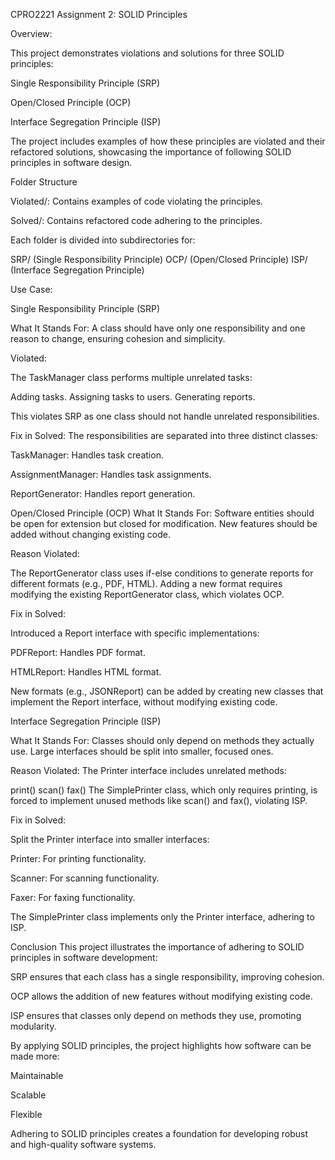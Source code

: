CPRO2221 Assignment 2: SOLID Principles

Overview:

This project demonstrates violations and solutions for three SOLID principles:

Single Responsibility Principle (SRP)

Open/Closed Principle (OCP)

Interface Segregation Principle (ISP)

The project includes examples of how these principles are violated and their refactored solutions, 
showcasing the importance of following SOLID principles in software design.

Folder Structure

Violated/: Contains examples of code violating the principles.

Solved/: Contains refactored code adhering to the principles.

Each folder is divided into subdirectories for:

SRP/ (Single Responsibility Principle)
OCP/ (Open/Closed Principle)
ISP/ (Interface Segregation Principle)

Use Case:

Single Responsibility Principle (SRP)

What It Stands For:
A class should have only one responsibility and one reason to change, ensuring cohesion and simplicity.

Violated:

The TaskManager class performs multiple unrelated tasks:

Adding tasks.
Assigning tasks to users.
Generating reports.

This violates SRP as one class should not handle unrelated responsibilities.

Fix in Solved:
The responsibilities are separated into three distinct classes:

TaskManager: Handles task creation.

AssignmentManager: Handles task assignments.

ReportGenerator: Handles report generation.


Open/Closed Principle (OCP)
What It Stands For:
Software entities should be open for extension but closed for modification. New features should be added without changing existing code.

Reason Violated:

The ReportGenerator class uses if-else conditions to generate reports for different formats (e.g., PDF, HTML).
Adding a new format requires modifying the existing ReportGenerator class, which violates OCP.

Fix in Solved:

Introduced a Report interface with specific implementations:

PDFReport: Handles PDF format.

HTMLReport: Handles HTML format.

New formats (e.g., JSONReport) can be added by creating new classes that implement the Report interface, without modifying existing code.


Interface Segregation Principle (ISP)

What It Stands For:
Classes should only depend on methods they actually use. Large interfaces should be split into smaller, focused ones.

Reason Violated:
The Printer interface includes unrelated methods:

print()
scan()
fax()
The SimplePrinter class, which only requires printing, is forced to implement unused methods like scan() and fax(), violating ISP.

Fix in Solved:

Split the Printer interface into smaller interfaces:

Printer: For printing functionality.

Scanner: For scanning functionality.

Faxer: For faxing functionality.

The SimplePrinter class implements only the Printer interface, adhering to ISP.


Conclusion
This project illustrates the importance of adhering to SOLID principles in software development:

SRP ensures that each class has a single responsibility, improving cohesion.

OCP allows the addition of new features without modifying existing code.

ISP ensures that classes only depend on methods they use, promoting modularity.

By applying SOLID principles, the project highlights how software can be made more:

Maintainable

Scalable

Flexible

Adhering to SOLID principles creates a foundation for developing robust and high-quality software systems.